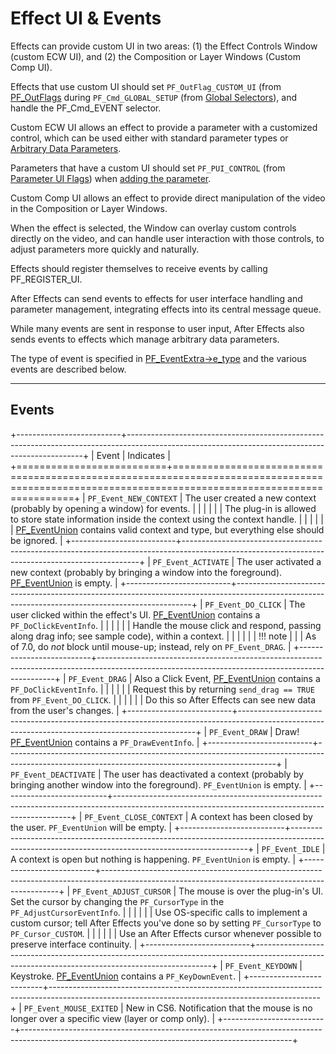 # Effect UI & Events

Effects can provide custom UI in two areas: (1) the Effect Controls Window (custom ECW UI), and (2) the Composition or Layer Windows (Custom Comp UI).

Effects that use custom UI should set `PF_OutFlag_CUSTOM_UI` (from [PF_OutFlags](../effect-basics/PF_OutData.md#pf_outflags) during `PF_Cmd_GLOBAL_SETUP` (from [Global Selectors](../effect-basics/command-selectors.md#global-selectors)), and handle the PF_Cmd_EVENT selector.

Custom ECW UI allows an effect to provide a parameter with a customized control, which can be used either with standard parameter types or [Arbitrary Data Parameters](../effect-details/arbitrary-data-parameters.md#arbitrary-data-parameters).

Parameters that have a custom UI should set `PF_PUI_CONTROL` (from [Parameter UI Flags](../effect-basics/PF_ParamDef.md#parameter-ui-flags)) when [adding the parameter](../effect-details/interaction-callback-functions.md#interaction-callbacks).

Custom Comp UI allows an effect to provide direct manipulation of the video in the Composition or Layer Windows.

When the effect is selected, the Window can overlay custom controls directly on the video, and can handle user interaction with those controls, to adjust parameters more quickly and naturally.

Effects should register themselves to receive events by calling PF_REGISTER_UI.

After Effects can send events to effects for user interface handling and parameter management, integrating effects into its central message queue.

While many events are sent in response to user input, After Effects also sends events to effects which manage arbitrary data parameters.

The type of event is specified in [PF_EventExtra->e_type](PF_EventExtra.md#pf_eventextra) and the various events are described below.

---

## Events

+--------------------------+-------------------------------------------------------------------------------------------------------------------------------------------------+
|          Event           |                                                                    Indicates                                                                    |
+==========================+=================================================================================================================================================+
| `PF_Event_NEW_CONTEXT`   | The user created a new context (probably by opening a window) for events.                                                                       |
|                          |                                                                                                                                                 |
|                          | The plug-in is allowed to store state information inside the context using the context handle.                                                  |
|                          |                                                                                                                                                 |
|                          | [PF_EventUnion](PF_EventUnion.md#pf_eventunion) contains valid context and type, but everything else should be ignored.                         |
+--------------------------+-------------------------------------------------------------------------------------------------------------------------------------------------+
| `PF_Event_ACTIVATE`      | The user activated a new context (probably by bringing a window into the foreground). [PF_EventUnion](PF_EventUnion.md#pf_eventunion) is empty. |
+--------------------------+-------------------------------------------------------------------------------------------------------------------------------------------------+
| `PF_Event_DO_CLICK`      | The user clicked within the effect's UI. [PF_EventUnion](PF_EventUnion.md#pf_eventunion) contains a `PF_DoClickEventInfo`.                      |
|                          |                                                                                                                                                 |
|                          | Handle the mouse click and respond, passing along drag info; see sample code), within a context.                                                |
|                          |                                                                                                                                                 |
|                          | !!! note                                                                                                                                        |
|                          |      As of 7.0, do *not* block until mouse-up; instead, rely on `PF_Event_DRAG`.                                                                |
+--------------------------+-------------------------------------------------------------------------------------------------------------------------------------------------+
| `PF_Event_DRAG`          | Also a Click Event, [PF_EventUnion](PF_EventUnion.md#pf_eventunion) contains a `PF_DoClickEventInfo`.                                           |
|                          |                                                                                                                                                 |
|                          | Request this by returning `send_drag == TRUE` from `PF_Event_DO_CLICK`.                                                                         |
|                          |                                                                                                                                                 |
|                          | Do this so After Effects can see new data from the user's changes.                                                                              |
+--------------------------+-------------------------------------------------------------------------------------------------------------------------------------------------+
| `PF_Event_DRAW`          | Draw! [PF_EventUnion](PF_EventUnion.md#pf_eventunion) contains a `PF_DrawEventInfo`.                                                            |
+--------------------------+-------------------------------------------------------------------------------------------------------------------------------------------------+
| `PF_Event_DEACTIVATE`    | The user has deactivated a context (probably by bringing another window into the foreground). `PF_EventUnion` is empty.                         |
+--------------------------+-------------------------------------------------------------------------------------------------------------------------------------------------+
| `PF_Event_CLOSE_CONTEXT` | A context has been closed by the user. `PF_EventUnion` will be empty.                                                                           |
+--------------------------+-------------------------------------------------------------------------------------------------------------------------------------------------+
| `PF_Event_IDLE`          | A context is open but nothing is happening. `PF_EventUnion` is empty.                                                                           |
+--------------------------+-------------------------------------------------------------------------------------------------------------------------------------------------+
| `PF_Event_ADJUST_CURSOR` | The mouse is over the plug-in's UI. Set the cursor by changing the `PF_CursorType` in the `PF_AdjustCursorEventInfo`.                           |
|                          |                                                                                                                                                 |
|                          | Use OS-specific calls to implement a custom cursor; tell After Effects you've done so by setting `PF_CursorType` to `PF_Cursor_CUSTOM`.         |
|                          |                                                                                                                                                 |
|                          | Use an After Effects cursor whenever possible to preserve interface continuity.                                                                 |
+--------------------------+-------------------------------------------------------------------------------------------------------------------------------------------------+
| `PF_Event_KEYDOWN`       | Keystroke. [PF_EventUnion](PF_EventUnion.md#pf_eventunion) contains a `PF_KeyDownEvent`.                                                        |
+--------------------------+-------------------------------------------------------------------------------------------------------------------------------------------------+
| `PF_Event_MOUSE_EXITED`  | New in CS6. Notification that the mouse is no longer over a specific view (layer or comp only).                                                 |
+--------------------------+-------------------------------------------------------------------------------------------------------------------------------------------------+
